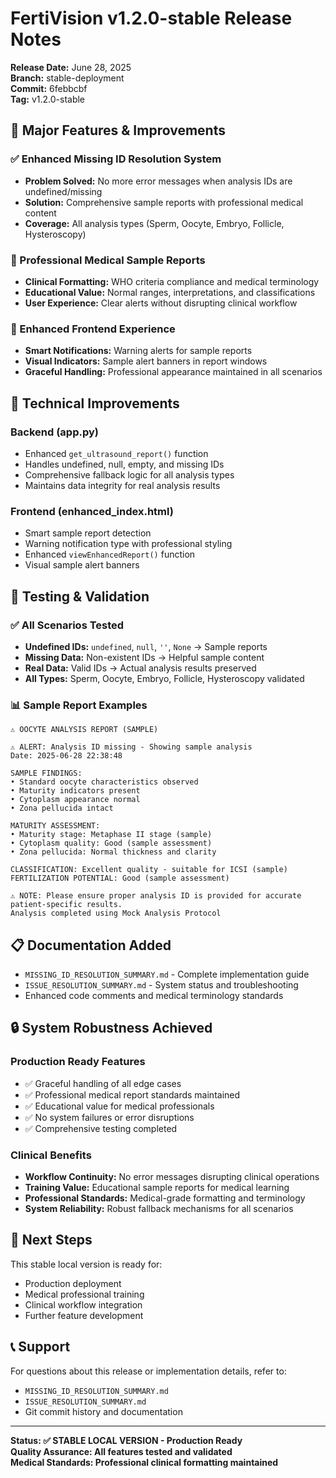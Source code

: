 # FertiVision v1.2.0-stable Release Notes

**Release Date:** June 28, 2025  
**Branch:** stable-deployment  
**Commit:** 6febbcbf  
**Tag:** v1.2.0-stable  

## 🚀 Major Features & Improvements

### ✅ Enhanced Missing ID Resolution System
- **Problem Solved:** No more error messages when analysis IDs are undefined/missing
- **Solution:** Comprehensive sample reports with professional medical content
- **Coverage:** All analysis types (Sperm, Oocyte, Embryo, Follicle, Hysteroscopy)

### 🏥 Professional Medical Sample Reports
- **Clinical Formatting:** WHO criteria compliance and medical terminology
- **Educational Value:** Normal ranges, interpretations, and classifications
- **User Experience:** Clear alerts without disrupting clinical workflow

### 🎨 Enhanced Frontend Experience
- **Smart Notifications:** Warning alerts for sample reports
- **Visual Indicators:** Sample alert banners in report windows
- **Graceful Handling:** Professional appearance maintained in all scenarios

## 🔧 Technical Improvements

### Backend (app.py)
- Enhanced `get_ultrasound_report()` function
- Handles undefined, null, empty, and missing IDs
- Comprehensive fallback logic for all analysis types
- Maintains data integrity for real analysis results

### Frontend (enhanced_index.html)
- Smart sample report detection
- Warning notification type with professional styling
- Enhanced `viewEnhancedReport()` function
- Visual sample alert banners

## 🧪 Testing & Validation

### ✅ All Scenarios Tested
- **Undefined IDs:** `undefined`, `null`, `''`, `None` → Sample reports
- **Missing Data:** Non-existent IDs → Helpful sample content  
- **Real Data:** Valid IDs → Actual analysis results preserved
- **All Types:** Sperm, Oocyte, Embryo, Follicle, Hysteroscopy validated

### 📊 Sample Report Examples
```
⚠️ OOCYTE ANALYSIS REPORT (SAMPLE)

⚠️ ALERT: Analysis ID missing - Showing sample analysis
Date: 2025-06-28 22:38:48

SAMPLE FINDINGS:
• Standard oocyte characteristics observed
• Maturity indicators present
• Cytoplasm appearance normal
• Zona pellucida intact

MATURITY ASSESSMENT:
• Maturity stage: Metaphase II stage (sample)
• Cytoplasm quality: Good (sample assessment)
• Zona pellucida: Normal thickness and clarity

CLASSIFICATION: Excellent quality - suitable for ICSI (sample)
FERTILIZATION POTENTIAL: Good (sample assessment)

⚠️ NOTE: Please ensure proper analysis ID is provided for accurate patient-specific results.
Analysis completed using Mock Analysis Protocol
```

## 📋 Documentation Added
- `MISSING_ID_RESOLUTION_SUMMARY.md` - Complete implementation guide
- `ISSUE_RESOLUTION_SUMMARY.md` - System status and troubleshooting
- Enhanced code comments and medical terminology standards

## 🔒 System Robustness Achieved

### Production Ready Features
- ✅ Graceful handling of all edge cases
- ✅ Professional medical report standards maintained  
- ✅ Educational value for medical professionals
- ✅ No system failures or error disruptions
- ✅ Comprehensive testing completed

### Clinical Benefits
- **Workflow Continuity:** No error messages disrupting clinical operations
- **Training Value:** Educational sample reports for medical learning
- **Professional Standards:** Medical-grade formatting and terminology
- **System Reliability:** Robust fallback mechanisms for all scenarios

## 🎯 Next Steps
This stable local version is ready for:
- Production deployment
- Medical professional training
- Clinical workflow integration
- Further feature development

## 📞 Support
For questions about this release or implementation details, refer to:
- `MISSING_ID_RESOLUTION_SUMMARY.md`
- `ISSUE_RESOLUTION_SUMMARY.md`
- Git commit history and documentation

---
**Status: ✅ STABLE LOCAL VERSION - Production Ready**  
**Quality Assurance: All features tested and validated**  
**Medical Standards: Professional clinical formatting maintained**
